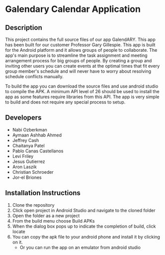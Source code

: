 # Galendary Calendar Application

## Description
This project contains the full source files of our app GalendARY. This app has been built for our customer Professor Gary Gillespie. This app is built for the Android platform and it allows groups of people to collaborate. The app's main purpose is to streamline the task assignment and meeting arrangement process for big groups of people. By creating a group and inviting other users you can create events at the optimal times that fit every group member's schedule and will never have to worry about resolving schedule conflicts manually.

To build the app you can download the source files and use android studio to compile the APK. A minimum API level of 26 should be used to install the app as some features require libraries from this API. The app is very simple to build and does not require any special process to setup.

## Developers
- Nabi Ozberkman
- Aymaan Ashhab Ahmed
- Jeffrey Cash
- Chaitanya Patel
- Pablo Canas Castellanos
- Levi Friley
- Jesus Gutierrez
- Aron Laszik
- Christian Schroeder
- Jor-el Briones

## Installation Instructions
1. Clone the repository
2. Click open project in Android Studio and navigate to the cloned folder
3. Open the folder as a new project
4. From the build menu choose Build APKs
5. When the dialog box pops up to indicate the completion of build, click locate
6. You can copy the apk file to your android phone and install it by clicking on it.
     - Or you can run the app on an emulator from android studio
